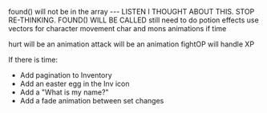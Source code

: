 found() will not be in the array --- LISTEN I THOUGHT ABOUT THIS. STOP RE-THINKING. FOUND() WILL BE CALLED 
still need to do potion effects
use vectors for character movement
char and mons animations if time

hurt will be an animation
attack will be an animation
fightOP will handle XP



If there is time:
- Add pagination to Inventory
- Add an easter egg in the Inv icon
- Add a "What is my name?"
- Add a fade animation between set changes
